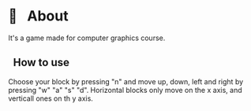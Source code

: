# 👀 &nbsp; About

It's a game made for computer graphics course.

##  &nbsp; How to use

Choose your block by pressing "n" and move up, down, left and right by pressing "w" "a" "s" "d". Horizontal blocks only move on the x axis, and verticall ones on th y axis.
